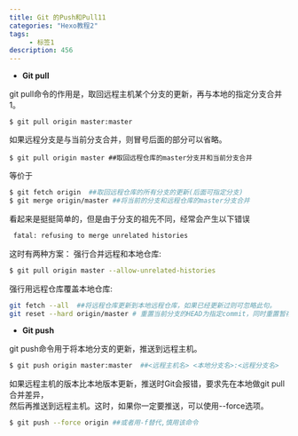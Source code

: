 ```yaml
---
title: Git 的Push和Pull11
categories: "Hexo教程2" 
tags: 
     - 标签1
description: 456
---
```


* **Git pull**     

git pull命令的作用是，取回远程主机某个分支的更新，再与本地的指定分支合并1。      
```
$ git pull origin master:master 
```
如果远程分支是与当前分支合并，则冒号后面的部分可以省略。

```
$ git pull origin master ##取回远程仓库的master分支并和当前分支合并  
``` 
<!--more-->
等价于 
```bash
$ git fetch origin  ##取回远程仓库的所有分支的更新(后面可指定分支)
$ git merge origin/master ##将当前的分支和远程仓库的master分支合并
```
看起来是挺挺简单的，但是由于分支的祖先不同，经常会产生以下错误 
```bash
 fatal: refusing to merge unrelated histories
```
这时有两种方案：
强行合并远程和本地仓库:
```bash
$ git pull origin master --allow-unrelated-histories 
```
强行用远程仓库覆盖本地仓库:   
```bash
git fetch --all  ##将远程仓库更新到本地远程仓库，如果已经更新过则可忽略此句。
git reset --hard origin/master # 重置当前分支的HEAD为指定commit，同时重置暂存区和工作区，与指定commit一致
```

*  **Git push**      

git push命令用于将本地分支的更新，推送到远程主机。   
```bash
$ git push origin master:master  ##<远程主机名> <本地分支名>:<远程分支名>
```
如果远程主机的版本比本地版本更新，推送时Git会报错，要求先在本地做git pull合并差异，  
然后再推送到远程主机。这时，如果你一定要推送，可以使用--force选项。   
```bash
$ git push --force origin ##或者用-f替代,慎用该命令
```